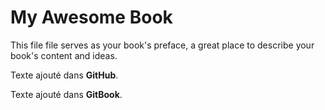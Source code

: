 # My Awesome Book

This file file serves as your book's preface, a great place to describe your book's content and ideas.

Texte ajouté dans **GitHub**.

Texte ajouté dans **GitBook**.



